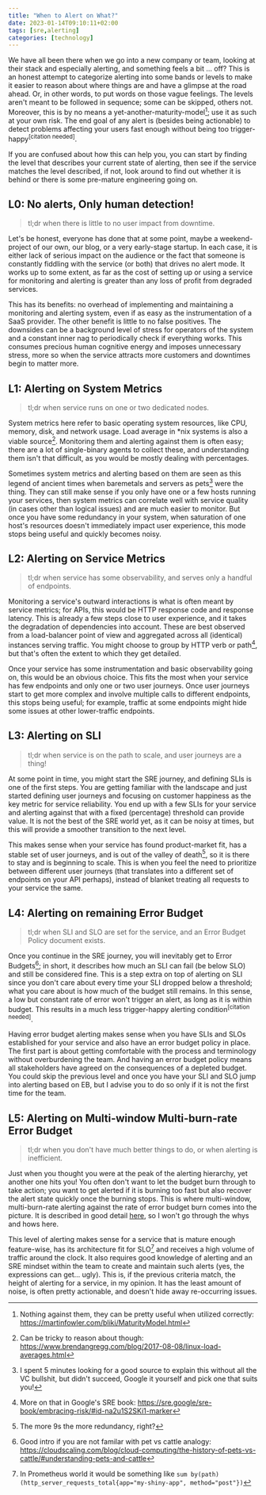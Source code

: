 ```yaml
---
title: "When to Alert on What?"
date: 2023-01-14T09:10:11+02:00
tags: [sre,alerting]
categories: [technology]
---
```


We have all been there when we go into a new company or team, looking at their stack and especially alerting, and something feels a bit ... off? This is an honest attempt to categorize alerting into some bands or levels to make it easier to reason about where things are and have a glimpse at the road ahead. Or, in other words, to put words on those vague feelings. The levels aren't meant to be followed in sequence; some can be skipped, others not. Moreover, this is by no means a yet-another-maturity-model[^1]; use it as such at your own risk. The end goal of any alert is (besides being actionable) to detect problems affecting your users fast enough without being too trigger-happy<sup>\[citation needed\]</sup>.

<!--more-->

If you are confused about how this can help you, you can start by finding the level that describes your current state of alerting, then see if the service matches the level described, if not, look around to find out whether it is behind or there is some pre-mature engineering going on.

## L0: No alerts, Only human detection!

> tl;dr when there is little to no user impact from downtime.

Let's be honest, everyone has done that at some point, maybe a weekend-project of our own, our blog, or a very early-stage startup. In each case, it is either lack of serious impact on the audience or the fact that someone is constantly fiddling with the service (or both) that drives no alert mode. It works up to some extent, as far as the cost of setting up or using a service for monitoring and alerting is greater than any loss of profit from degraded services.

This has its benefits: no overhead of implementing and maintaining a monitoring and alerting system, even if as easy as the instrumentation of a SaaS provider. The other benefit is little to no false positives. The downsides can be a background level of stress for operators of the system and a constant inner nag to periodically check if everything works. This consumes precious human cognitive energy and imposes unnecessary stress, more so when the service attracts more customers and downtimes begin to matter more.

## L1: Alerting on System Metrics

> tl;dr when service runs on one or two dedicated nodes.

System metrics here refer to basic operating system resources, like CPU, memory, disk, and network usage. Load average in \*nix systems is also a viable source[^2]. Monitoring them and alerting against them is often easy; there are a lot of single-binary agents to collect these, and understanding them isn't that difficult, as you would be mostly dealing with percentages.

Sometimes system metrics and alerting based on them are seen as this legend of ancient times when baremetals and servers as pets[^3] were the thing. They can still make sense if you only have one or a few hosts running your services, then system metrics can correlate well with service quality (in cases other than logical issues) and are much easier to monitor. But once you have some redundancy in your system, when saturation of one host's resources doesn't immediately impact user experience, this mode stops being useful and quickly becomes noisy.

## L2: Alerting on Service Metrics

> tl;dr when service has some observability, and serves only a handful of endpoints.

Monitoring a service's outward interactions is what is often meant by service metrics; for APIs, this would be HTTP response code and response latency. This is already a few steps close to user experience, and it takes the degradation of dependencies into account. These are best observed from a load-balancer point of view and aggregated across all (identical) instances serving traffic. You might choose to group by HTTP verb or path[^4], but that's often the extent to which they get detailed.

Once your service has some instrumentation and basic observability going on, this would be an obvious choice. This fits the most when your service has few endpoints and only one or two user journeys. Once user journeys start to get more complex and involve multiple calls to different endpoints, this stops being useful; for example, traffic at some endpoints might hide some issues at other lower-traffic endpoints.

## L3: Alerting on SLI

> tl;dr when service is on the path to scale, and user journeys are a thing!

At some point in time, you might start the SRE journey, and defining SLIs is one of the first steps. You are getting familiar with the landscape and just started defining user journeys and focusing on customer happiness as the key metric for service reliability. You end up with a few SLIs for your service and alerting against that with a fixed (percentage) threshold can provide value. It is not the best of the SRE world yet, as it can be noisy at times, but this will provide a smoother transition to the next level.

This makes sense when your service has found product-market fit, has a stable set of user journeys, and is out of the valley of death[^5], so it is there to stay and is beginning to scale. This is when you feel the need to prioritize between different user journeys (that translates into a different set of endpoints on your API perhaps), instead of blanket treating all requests to your service the same.

## L4: Alerting on remaining Error Budget

> tl;dr when SLI and SLO are set for the service, and an Error Budget Policy document exists.

Once you continue in the SRE journey, you will inevitably get to Error Budgets[^6]; in short, it describes how much an SLI can fail (be below SLO) and still be considered fine. This is a step extra on top of alerting on SLI since you don't care about every time your SLI dropped below a threshold; what you care about is how much of the budget still remains. In this sense, a low but constant rate of error won't trigger an alert, as long as it is within budget. This results in a much less trigger-happy alerting condition<sup>\[citation needed\]</sup>.

Having error budget alerting makes sense when you have SLIs and SLOs established for your service and also have an error budget policy in place. The first part is about getting comfortable with the process and terminology without overburdening the team. And having an error budget policy means all stakeholders have agreed on the consequences of a depleted budget. You could skip the previous level and once you have your SLI and SLO jump into alerting based on EB, but I advise you to do so only if it is not the first time for the team.

## L5: Alerting on Multi-window Multi-burn-rate Error Budget

> tl;dr when you don't have much better things to do, or when alerting is inefficient.

Just when you thought you were at the peak of the alerting hierarchy, yet another one hits you! You often don't want to let the budget burn through to take action; you want to get alerted if it is burning too fast but also recover the alert state quickly once the burning stops. This is where multi-window, multi-burn-rate alerting against the rate of error budget burn comes into the picture. It is described in good detail [here](https://sre.google/workbook/alerting-on-slos/#6-multiwindow-multi-burn-rate-alerts), so I won't go through the whys and hows here.

This level of alerting makes sense for a service that is mature enough feature-wise, has its architecture fit for SLO[^7] and receives a high volume of traffic around the clock. It also requires good knowledge of alerting and an SRE mindset within the team to create and maintain such alerts (yes, the expressions can get... ugly). This is, if the previous criteria match, the height of alerting for a service, in my opinion. It has the least amount of noise, is often pretty actionable, and doesn't hide away re-occurring issues.

[^1]: Nothing against them, they can be pretty useful when utilized correctly: https://martinfowler.com/bliki/MaturityModel.html
[^2]: Can be tricky to reason about though: https://www.brendangregg.com/blog/2017-08-08/linux-load-averages.html
[^3]: I spent 5 minutes looking for a good source to explain this without all the VC bullshit, but didn't succeed, Google it yourself and pick one that suits you!
[^4]: More on that in Google's SRE book: https://sre.google/sre-book/embracing-risk/#id-na2u1S2SKi1-marker
[^5]: The more 9s the more redundancy, right?
[^6]: Good intro if you are not familar with pet vs cattle analogy: https://cloudscaling.com/blog/cloud-computing/the-history-of-pets-vs-cattle/#understanding-pets-and-cattle
[^7]: In Prometheus world it would be something like `sum by(path) (http_server_requests_total{app="my-shiny-app", method="post"})`
